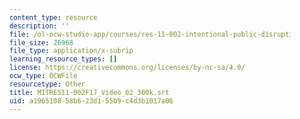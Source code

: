 ```yaml
---
content_type: resource
description: ''
file: /ol-ocw-studio-app/courses/res-11-002-intentional-public-disruptions-art-responsibility-and-pedagogy-fall-2017/a196510858b623d155b9c4d3b1017a06_MITRES11-002F17_Video_02_300k.srt
file_size: 26968
file_type: application/x-subrip
learning_resource_types: []
license: https://creativecommons.org/licenses/by-nc-sa/4.0/
ocw_type: OCWFile
resourcetype: Other
title: MITRES11-002F17_Video_02_300k.srt
uid: a1965108-58b6-23d1-55b9-c4d3b1017a06
---
```


